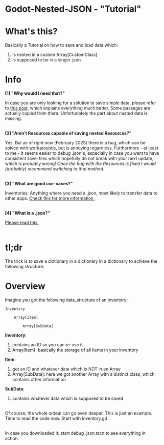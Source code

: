 # Godot-Nested-JSON - "Tutorial"

# What's this?


Basically a Tutorial on how to save and load data which:

1. is nested in a custom Array[CustomClass]
2. is supposed to be in a single .json


# Info
**[1] "Why would I need that?"**

In case you are only looking for a solution to save simple data, please refer to [this post](https://forum.godotengine.org/t/how-to-load-and-save-things-with-godot-a-complete-tutorial-about-serialization/44515), which explains everything much better. Some passages are actually copied from there. Unfortunately the part about nested data is missing.
<br><br>


**[2] "Aren't Resources capable of saving nested Resources?"**

Yes. But as of right now (February 2025) there is a bug, which can be solved with [workarounds](https://github.com/godotengine/godot/issues/65393), but is annoying regardless.
Furthermore - at least to me - it seems easier to debug .json's, especially in case you want to have consistent save-files which hopefully do not break with your next update, which is probably wrong!
*Once the bug with the Resources is fixed I would (probably) recommend switching to that method.*
<br><br>


**[3] "What are good use-cases?"**

Inventories.
Anything where you need a .json, most likely to transfer data to other apps. [Check this for more information.](https://forum.godotengine.org/t/how-to-load-and-save-things-with-godot-a-complete-tutorial-about-serialization/44515)
<br><br>


**[4] "What is a .json?"**

[Please read this.](https://forum.godotengine.org/t/how-to-load-and-save-things-with-godot-a-complete-tutorial-about-serialization/44515)
<br><br>


# tl;dr
The trick is to save a dictionary in a dictionary in a dictionary to achieve the following structure:


# Overview

Imagine you got the following data_structure of an inventory:
	
	Inventory

		Array[Item]

			Array[SubData]


**Inventory**:
	
1. contains an ID so you can re-use it
2. Array[Item]: basically the storage of all Items in your inventory


**Item**:
1. got an ID and whatever data which is NOT in an Array
2. Array[SubData]: here we got another Array with a distinct class, which contains other information

**SubData**:
1. contains whatever data which is supposed to be saved
<br><br>

Of course, the whole ordeal can go even deeper. This is just an example.
Time to read the code now. Start with inventory.gd

<br>
In case you downloaded it: start debug_json.tscn to see everything in action.
